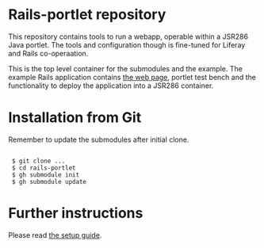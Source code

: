 Rails-portlet repository
========================
This repository contains tools to run a webapp, operable within a JSR286 Java portlet.
The tools and configuration though is fine-tuned for Liferay and Rails co-operaation. 

This is the top level container for the submodules and the example. The example Rails application contains [the web page](http://rails-portlet.rubyforge.org/), portlet test bench and the functionality to deploy the application into a JSR286 container.

Installation from Git
=====================
Remember to update the submodules after initial clone.

<code>
 $ git clone ...
 $ cd rails-portlet
 $ gh submodule init
 $ gh submodule update
</code>

Further instructions
====================
Please read [the setup guide](http://rails-portlet.rubyforge.org/doc/defaultsetup.html).

